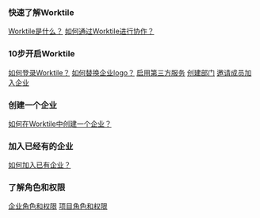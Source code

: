 ### 快速了解Worktile
[Worktile是什么？](/1.Worktile是什么？)
[如何通过Worktile进行协作？](/2.如何通过Worktile进行协作？)

### 10步开启Worktile
[如何登录Worktile？](/如何登录Worktile？)
[如何替换企业logo？](/如何替换企业logo？)
[启用第三方服务](/5.启用第三方服务)
[创建部门](/6.创建部门)
[邀请成员加入企业](/7.邀请成员加入企业)

### 创建一个企业
[如何在Worktile中创建一个企业？
](/如何在Worktile中创建一个企业？)
### 加入已经有的企业
[如何加入已有企业？](/如何加入已有企业？)

### 了解角色和权限
[企业角色和权限](/1.企业角色和权限)
[项目角色和权限](/2.项目角色和权限)



